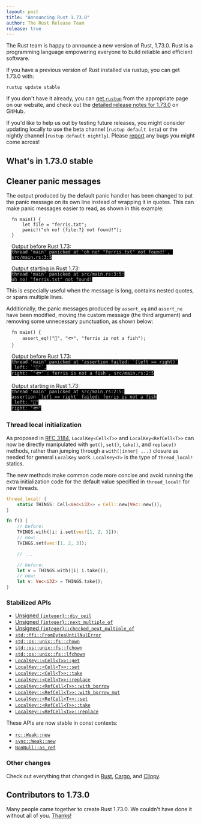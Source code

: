 ```yaml
---
layout: post
title: "Announcing Rust 1.73.0"
author: The Rust Release Team
release: true
---
```


The Rust team is happy to announce a new version of Rust, 1.73.0. Rust is a programming language empowering everyone to build reliable and efficient software.

If you have a previous version of Rust installed via rustup, you can get 1.73.0 with:

```console
rustup update stable
```

If you don't have it already, you can [get `rustup`](https://www.rust-lang.org/install.html) from the appropriate page on our website, and check out the [detailed release notes for 1.73.0](https://github.com/rust-lang/rust/releases/tag/1.73.0) on GitHub.

If you'd like to help us out by testing future releases, you might consider updating locally to use the beta channel (`rustup default beta`) or the nightly channel (`rustup default nightly`). Please [report](https://github.com/rust-lang/rust/issues/new/choose) any bugs you might come across!

## What's in 1.73.0 stable

## Cleaner panic messages

The output produced by the default panic handler has been changed
to put the panic message on its own line instead of wrapping it in quotes.
This can make panic messages easier to read, as shown in this example:

<div style="margin:1em"><pre><code>fn main() {
    let file = "ferris.txt";
    panic!("oh no! {file:?} not found!");
}</code></pre>
Output before Rust 1.73:
<pre style="margin-top:0"><code style="background:#000;color:#ccc" class="language-text">thread 'main' panicked at 'oh no! "ferris.txt" not found!', src/main.rs:3:5</code></pre>
Output starting in Rust 1.73:
<pre style="margin-top:0"><code style="background:#000;color:#ccc" class="language-text">thread 'main' panicked at src/main.rs:3:5:
oh no! "ferris.txt" not found!</code></pre></div>

This is especially useful when the message is long, contains nested quotes, or spans multiple lines.

Additionally, the panic messages produced by `assert_eq` and `assert_ne` have
been modified, moving the custom message (the third argument)
and removing some unnecessary punctuation, as shown below:

<div style="margin:1em"><pre><code>fn main() {
    assert_eq!("🦀", "🐟", "ferris is not a fish");
}</code></pre>
Output before Rust 1.73:
<pre style="margin-top:0"><code style="background:#000;color:#ccc" class="language-text">thread 'main' panicked at 'assertion failed: `(left == right)`
 left: `"🦀"`,
right: `"🐟"`: ferris is not a fish', src/main.rs:2:5</code></pre>
Output starting in Rust 1.73:
<pre style="margin-top:0"><code style="background:#000;color:#ccc" class="language-text">thread 'main' panicked at src/main.rs:2:5:
assertion `left == right` failed: ferris is not a fish
 left: "🦀"
right: "🐟"</code></pre></div>

### Thread local initialization

As proposed in [RFC 3184](https://github.com/rust-lang/rfcs/blob/master/text/3184-thread-local-cell-methods.md), `LocalKey<Cell<T>>` and `LocalKey<RefCell<T>>` can now be directly manipulated with `get()`, `set()`, `take()`, and `replace()` methods, rather than jumping through a `with(|inner| ...)` closure as needed for general `LocalKey` work. `LocalKey<T>` is the type of `thread_local!` statics.

The new methods make common code more concise and avoid running the extra initialization code for the default value specified in `thread_local!` for new threads.

```rust
thread_local! {
    static THINGS: Cell<Vec<i32>> = Cell::new(Vec::new());
}

fn f() {
    // before:
    THINGS.with(|i| i.set(vec![1, 2, 3]));
    // now:
    THINGS.set(vec![1, 2, 3]);

    // ...

    // before:
    let v = THINGS.with(|i| i.take());
    // now:
    let v: Vec<i32> = THINGS.take();
}
```

### Stabilized APIs

- [Unsigned `{integer}::div_ceil`](https://doc.rust-lang.org/stable/std/primitive.u32.html#method.div_ceil)
- [Unsigned `{integer}::next_multiple_of`](https://doc.rust-lang.org/stable/std/primitive.u32.html#method.next_multiple_of)
- [Unsigned `{integer}::checked_next_multiple_of`](https://doc.rust-lang.org/stable/std/primitive.u32.html#method.checked_next_multiple_of)
- [`std::ffi::FromBytesUntilNulError`](https://doc.rust-lang.org/stable/std/ffi/struct.FromBytesUntilNulError.html)
- [`std::os::unix::fs::chown`](https://doc.rust-lang.org/stable/std/os/unix/fs/fn.chown.html)
- [`std::os::unix::fs::fchown`](https://doc.rust-lang.org/stable/std/os/unix/fs/fn.fchown.html)
- [`std::os::unix::fs::lfchown`](https://doc.rust-lang.org/stable/std/os/unix/fs/fn.lchown.html)
- [`LocalKey::<Cell<T>>::get`](https://doc.rust-lang.org/stable/std/thread/struct.LocalKey.html#method.get)
- [`LocalKey::<Cell<T>>::set`](https://doc.rust-lang.org/stable/std/thread/struct.LocalKey.html#method.set)
- [`LocalKey::<Cell<T>>::take`](https://doc.rust-lang.org/stable/std/thread/struct.LocalKey.html#method.take)
- [`LocalKey::<Cell<T>>::replace`](https://doc.rust-lang.org/stable/std/thread/struct.LocalKey.html#method.replace)
- [`LocalKey::<RefCell<T>>::with_borrow`](https://doc.rust-lang.org/stable/std/thread/struct.LocalKey.html#method.with_borrow)
- [`LocalKey::<RefCell<T>>::with_borrow_mut`](https://doc.rust-lang.org/stable/std/thread/struct.LocalKey.html#method.with_borrow_mut)
- [`LocalKey::<RefCell<T>>::set`](https://doc.rust-lang.org/stable/std/thread/struct.LocalKey.html#method.set-1)
- [`LocalKey::<RefCell<T>>::take`](https://doc.rust-lang.org/stable/std/thread/struct.LocalKey.html#method.take-1)
- [`LocalKey::<RefCell<T>>::replace`](https://doc.rust-lang.org/stable/std/thread/struct.LocalKey.html#method.replace-1)

These APIs are now stable in const contexts:

- [`rc::Weak::new`](https://doc.rust-lang.org/stable/alloc/rc/struct.Weak.html#method.new)
- [`sync::Weak::new`](https://doc.rust-lang.org/stable/alloc/sync/struct.Weak.html#method.new)
- [`NonNull::as_ref`](https://doc.rust-lang.org/stable/core/ptr/struct.NonNull.html#method.as_ref)

### Other changes

Check out everything that changed in [Rust](https://github.com/rust-lang/rust/releases/tag/1.73.0), [Cargo](https://github.com/rust-lang/cargo/blob/master/CHANGELOG.md#cargo-173-2023-10-05), and [Clippy](https://github.com/rust-lang/rust-clippy/blob/master/CHANGELOG.md#rust-173).

## Contributors to 1.73.0

Many people came together to create Rust 1.73.0. We couldn't have done it without all of you. [Thanks!](https://thanks.rust-lang.org/rust/1.73.0/)
